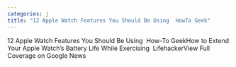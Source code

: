 ```yaml
---
categories: j
title: "12 Apple Watch Features You Should Be Using  HowTo Geek"
---
```

12 Apple Watch Features You Should Be Using&nbsp;&nbsp;How-To GeekHow to Extend Your Apple Watch’s Battery Life While Exercising&nbsp;&nbsp;LifehackerView Full Coverage on Google News